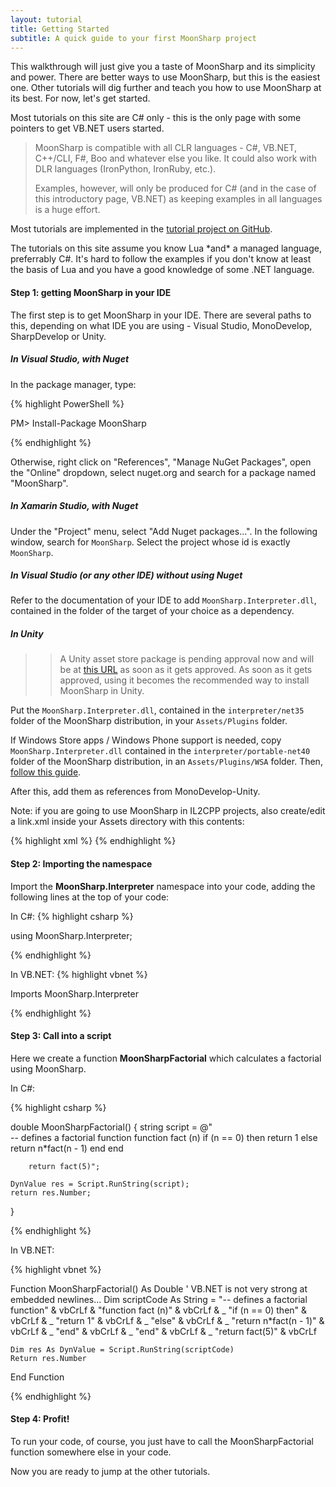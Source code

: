 ```yaml
---
layout: tutorial
title: Getting Started
subtitle: A quick guide to your first MoonSharp project
---
```


This walkthrough will just give you a taste of MoonSharp and its simplicity and power.
There are better ways to use MoonSharp, but this is the easiest one. Other tutorials will dig further and teach you how to use MoonSharp at its best.
For now, let's get started.


Most tutorials on this site are C# only - this is the only page with some pointers to get VB.NET users started.



> MoonSharp is compatible with all CLR languages - C#, VB.NET, C++/CLI, F#, Boo and whatever else you like. It could also work with DLR languages (IronPython, IronRuby, etc.).
> 
> Examples, however, will only be produced for C# (and in the case of this introductory page, VB.NET) as keeping examples in all languages is a huge effort.



Most tutorials are implemented in the <a href="https://github.com/xanathar/moonsharp/tree/master/src/Tutorial/Tutorials">tutorial project on GitHub</a>.



<div class="alert alert-info" role="alert">
The tutorials on this site assume you know Lua *and* a managed language, preferrably C#. It's hard to follow the examples if you don't know at least the basis of Lua
and you have a good knowledge of some .NET language.
</div>






#### Step 1: getting MoonSharp in your IDE

The first step is to get MoonSharp in your IDE.
There are several paths to this, depending on what IDE you are using - Visual Studio, MonoDevelop, SharpDevelop or Unity.



##### In Visual Studio, with Nuget

In the package manager, type:

{% highlight PowerShell %}

PM> Install-Package MoonSharp 

{% endhighlight %}

Otherwise, right click on "References", "Manage NuGet Packages", open the "Online" dropdown, select nuget.org and search for a 
package named "MoonSharp".




##### In Xamarin Studio, with Nuget

Under the "Project" menu, select "Add Nuget packages...". In the following window, search for ``MoonSharp``.
Select the project whose id is exactly ``MoonSharp``.




##### In Visual Studio (or any other IDE) without using Nuget

Refer to the documentation of your IDE to add ``MoonSharp.Interpreter.dll``, contained in the folder of the target of your choice as a dependency.




##### In Unity

>> A Unity asset store package is pending approval now and will be at <a href="https://www.assetstore.unity3d.com/#!/content/33776">this URL</a> as soon as it gets approved. As soon as it gets approved, using it becomes the recommended way to install MoonSharp in Unity. 


Put the ``MoonSharp.Interpreter.dll``, contained in the ``interpreter/net35`` folder
of the MoonSharp distribution, in your ``Assets/Plugins`` folder.

If Windows Store apps / Windows Phone support is needed, copy ``MoonSharp.Interpreter.dll`` contained 
in the ``interpreter/portable-net40`` folder of the MoonSharp distribution, in an ``Assets/Plugins/WSA`` folder.
Then, <a href="http://docs.unity3d.com/Manual/windowsstore-plugins.html">follow this guide</a>.

After this, add them as references from MonoDevelop-Unity.

Note: if you are going to use MoonSharp in IL2CPP projects, also create/edit a link.xml inside your Assets directory with this contents:

{% highlight xml %}
<linker>
    <assembly fullname="MoonSharp.Interpreter">
        <type fullname="MoonSharp.*" preserve="all" />
    </assembly>
</linker> 
{% endhighlight %}




#### Step 2: Importing the namespace
Import the **MoonSharp.Interpreter** namespace into your code, adding the following lines at the top of your code:

In C#:
{% highlight csharp %}
 
using MoonSharp.Interpreter;

{% endhighlight %}


In VB.NET:
{% highlight vbnet %}
 
Imports MoonSharp.Interpreter

{% endhighlight %}






#### Step 3: Call into a script 
Here we create a function **MoonSharpFactorial** which calculates a factorial using MoonSharp.

In C#:

{% highlight csharp %}

double MoonSharpFactorial()
{
	string script = @"    
		-- defines a factorial function
		function fact (n)
			if (n == 0) then
				return 1
			else
				return n*fact(n - 1)
			end
		end

		return fact(5)";

	DynValue res = Script.RunString(script);
	return res.Number;
}

{% endhighlight %}

In VB.NET:

{% highlight vbnet %}

Function MoonSharpFactorial() As Double
	' VB.NET is not very strong at embedded newlines...
	Dim scriptCode As String = "-- defines a factorial function" & vbCrLf &
			"function fact (n)" & vbCrLf & _
				"if (n == 0) then" & vbCrLf & _
					"return 1" & vbCrLf & _
				"else" & vbCrLf & _
					"return n*fact(n - 1)" & vbCrLf & _
				"end" & vbCrLf & _
			"end" & vbCrLf & _
			"return fact(5)" & vbCrLf

	Dim res As DynValue = Script.RunString(scriptCode)
	Return res.Number
End Function

{% endhighlight %}







#### Step 4: Profit!

To run your code, of course, you just have to call the MoonSharpFactorial function 
somewhere else in your code.

Now you are ready to jump at the other tutorials.




        
		
		
		


